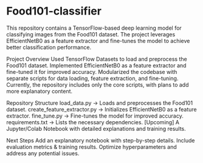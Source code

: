 # Food101-classifier


This repository contains a TensorFlow-based deep learning model for classifying images from the Food101 dataset. The project leverages EfficientNetB0 as a feature extractor and fine-tunes the model to achieve better classification performance.

 Project Overview
   Used TensorFlow Datasets to load and preprocess the Food101 dataset.
   Implemented EfficientNetB0 as a feature extractor and fine-tuned it for improved accuracy.
   Modularized the codebase with separate scripts for data loading, feature extraction, and fine-tuning.
   Currently, the repository includes only the core scripts, with plans to add more explanatory content.

Repository Structure
  load_data.py → Loads and preprocesses the Food101 dataset.
  create_feature_extractor.py → Initializes EfficientNetB0 as a feature extractor.
  fine_tune.py → Fine-tunes the model for improved accuracy.
  requirements.txt → Lists the necessary dependencies.
  [Upcoming] A Jupyter/Colab Notebook with detailed explanations and training results.

Next Steps
  Add an explanatory notebook with step-by-step details.
  Include evaluation metrics & training results.
  Optimize hyperparameters and address any potential issues.
